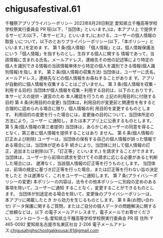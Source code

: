# chigusafestival.61
千種祭アプリプライバシーポリシー
2023年8月28日制定
愛知県立千種高等学校学校祭実行委員会 PR 班(以下，「当団体」といいます。)は，本アプリ上 で提供するサービス(以下，「本サービス」といいます。)における，ユーザーの個人情報の取扱 いについて，以下のとおりプライバシーポリシー(以下，「本ポリシー」といいます。)を定めま す。
第 1 条(個人情報)
「個人情報」とは，個人情報保護法にいう「個人情報」を指すものとし，生存する個人に関する
情報であって，当該情報に含まれる氏名，メールアドレス，連絡先その他の記述等により特定の
個人を識別できる情報の当該情報単体から特定の個人を識別できる情報(個人識別情報)を指し
ます。
第 2 条(個人情報の収集方法) 当団体は，ユーザーに氏名，メールアドレス，連絡先などの個人情報をお尋ねすることがありま
す。アプリが自動的に個人情報を収集することはございません。 第 3 条(個人情報を収集・利用する目的) 当団体が個人情報を収集・利用する目的は，以下のとおりです。
本サービスの提供・運営のため 本人確認を行うため 上記の利用目的に付随する目的 第 4 条(利用目的の変更)
当団体は，利用目的が変更前と関連性を有すると合理的に認められる場合に限り，個人情報の利
用目的を変更するものとします。
利用目的の変更を行った場合には，変更後の目的について，当団体所定の方法により，ユーザー
に通知し，または本アプリ上に公表するものとします。
第 5 条(個人情報の第三者提供)
当団体は，あらかじめユーザーの同意を得ることなく，第三者に個人情報を提供することはあり
ません。
第 6 条(個人情報の訂正および削除)
ユーザーは，当団体の保有する自己の個人情報が誤った情報である場合には，当団体が定める手 続きにより，当団体に対して個人情報の訂正，追加または削除(以下，「訂正等」といいます。) を請求することができます。 当団体は，ユーザーから前項の請求を受けてその請求に応じる必要があると判断した場合には， 遅滞なく，当該個人情報の訂正等を行うものとします。 当団体は，前項の規定に基づき訂正等を行った場合，または訂正等を行わない旨の決定をしたと きは遅滞なく，これをユーザーに通知します。
第 7 条(プライバシーポリシーの変更)
本ポリシーの内容は，法令その他本ポリシーに別段の定めのある事項を除いて，ユーザーに通知
することなく，変更することができるものとします。
当団体が別途定める場合を除いて，変更後のプライバシーポリシーは，本アプリに掲載したとき
から効力を生じるものとします。
第 8 条(お問い合わせ) データ保護に関するご質問，またはご自分の個人データの問題解決に関するご依頼などは，以下
の電子メールアドレスまで，電子メールでお寄せください。
コントローラー名:愛知県立千種高等学校学校祭実行委員会 PR 班 住所:〒465-0092
愛知県名古屋市名東区社台 2-206 電子メールアドレス:chigusahighschoolgakkousai.61@gmail.com
